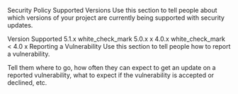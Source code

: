 Security Policy
Supported Versions
Use this section to tell people about which versions of your project are currently being supported with security updates.

Version	Supported
5.1.x	white_check_mark
5.0.x	x
4.0.x	white_check_mark
< 4.0	x
Reporting a Vulnerability
Use this section to tell people how to report a vulnerability.

Tell them where to go, how often they can expect to get an update on a reported vulnerability, what to expect if the vulnerability is accepted or declined, etc.
